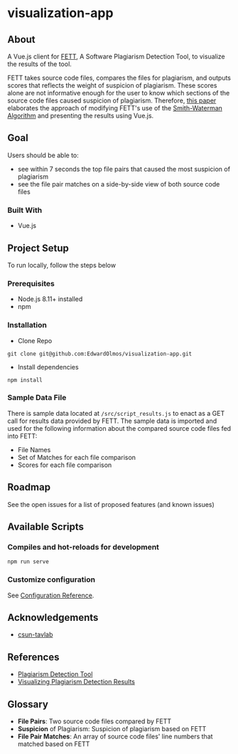 # visualization-app

## About

A Vue.js client for [FETT](https://github.com/lawtonnichols/plagiarism-detector), A Software Plagiarism Detection Tool, to visualize the results of the tool. 

FETT takes source code files, compares the files for plagiarism, and outputs scores that reflects the weight of suspicion of plagiarism. These scores alone are not informative enough for the user to know which sections of the source code files caused suspicion of plagiarism. Therefore, [this paper](http://hdl.handle.net/10211.3/218231) elaborates the approach of modifying FETT's use of the [Smith-Waterman Algorithm](https://en.wikipedia.org/wiki/Smith%E2%80%93Waterman_algorithm) and presenting the results using Vue.js. 

## Goal

Users should be able to:
* see within 7 seconds the top file pairs that caused the most suspicion of plagiarism
* see the file pair matches on a side-by-side view of both source code files

### Built With
* Vue.js

## Project Setup
To run locally, follow the steps below

### Prerequisites
* Node.js 8.11+ installed
* npm

### Installation
* Clone Repo
```
git clone git@github.com:EdwardOlmos/visualization-app.git
```

* Install dependencies
```
npm install
```

### Sample Data File
There is sample data located at `/src/script_results.js` to enact as a GET call for results data provided by FETT. The sample data is imported and used for the following information about the compared source code files fed into FETT:
* File Names
* Set of Matches for each file comparison
* Scores for each file comparison

## Roadmap
See the open issues for a list of proposed features (and known issues)

## Available Scripts

### Compiles and hot-reloads for development
```
npm run serve
```

### Customize configuration
See [Configuration Reference](https://cli.vuejs.org/config/).

## Acknowledgements
* [csun-tavlab](https://github.com/csun-tavlab)

## References
* [Plagiarism Detection Tool](https://dl.acm.org/doi/10.1145/3304221.3319789)
* [Visualizing Plagiarism Detection Results](http://hdl.handle.net/10211.3/218231)

## Glossary
* **File Pairs**: Two source code files compared by FETT
* **Suspicion** of Plagiarism: Suspicion of plagiarism based on FETT
* **File Pair Matches**: An array of source code files' line numbers that matched based on FETT
